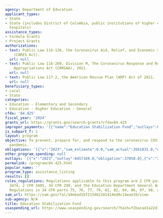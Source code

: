 ```yaml
---
agency: Department of Education
applicant_types:
- State
- State (includes District of Columbia, public institutions of higher education and
  hospitals)
assistance_types:
- Formula Grants
- Project Grants
authorizations:
- text: Public Law 116-136, the Coronavirus Aid, Relief, and Economic Security Act
    (CARES Act).
  url: null
- text: Public Law 116-260, Division M, The Coronavirus Response and Relief Supplemental
    Appropriations Act (CRRSAA), 2021.
  url: null
- text: Public Law 117-2, the American Rescue Plan (ARP) Act of 2021.
  url: null
beneficiary_types:
- Local
- State
categories:
- Education - Elementary and Secondary
- Education - Higher Education - General
cfda: '84.425'
fiscal_year: '2024'
grants_url: https://grants.gov/search-grants?cfda=84.425
improper_payments: '[{"name":"Education Stabilization Fund","outlays":64650620000.0,"improper_payments":100000.0,"insufficient_payment":0.0,"high_priority":false,"related_programs":[]}]'
is_subpart_f: 1
layout: program
objective: To prevent, prepare for, and respond to the coronavirus COVID-19 disease
  pandemic.
obligations: '[{"x":"2023","sam_estimate":0.0,"sam_actual":3561831.0,"usa_spending_actual":-10000389.67},{"x":"2024","sam_estimate":0.0,"sam_actual":0.0,"usa_spending_actual":-74055170.07},{"x":"2025","sam_estimate":0.0,"sam_actual":0.0,"usa_spending_actual":-4612408.46}]'
other_program_spending: null
outlays: '[{"x":"2023","outlay":8457169.0,"obligation":37058.0},{"x":"2024","outlay":10830.0,"obligation":-215420.0},{"x":"2025","outlay":0.0,"obligation":0.0}]'
permalink: /program/84.425.html
popular_name: ''
program_type: assistance_listing
results: []
rules_regulations: Regulations applicable to this program are 2 CFR part 200, 2 CFR
  3474, 2 CFR 3485, 34 CFR 299, and the Education Department General Administrative
  Regulations in 34 CFR parts 75, 76, 77, 79, 81, 82, 84, 86, 97, 98, and 99.
sam_url: https://sam.gov/fal/a9ebad1bf215462181414ed0c14eae39/view
sub-agency: N/A
title: Education Stabilization Fund
usaspending_url: https://www.usaspending.gov/search/?hash=f2baca43a22d742d0601e98bcd17369d
---
```


